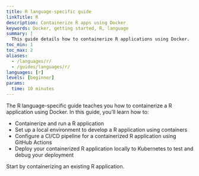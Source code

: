 ```yaml
---
title: R language-specific guide
linkTitle: R
description: Containerize R apps using Docker
keywords: Docker, getting started, R, language
summary: |
  This guide details how to containerize R applications using Docker.
toc_min: 1
toc_max: 2
aliases:
  - /languages/r/
  - /guides/languages/r/
languages: [r]
levels: [beginner]
params:
  time: 10 minutes
---
```


The R language-specific guide teaches you how to containerize a R application using Docker. In this guide, you’ll learn how to:

- Containerize and run a R application
- Set up a local environment to develop a R application using containers
- Configure a CI/CD pipeline for a containerized R application using GitHub Actions
- Deploy your containerized R application locally to Kubernetes to test and debug your deployment

Start by containerizing an existing R application.
